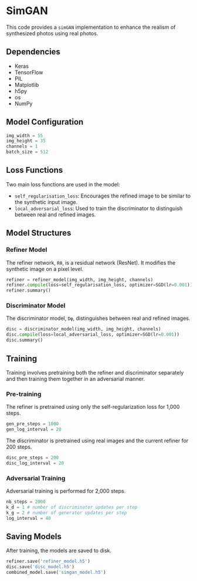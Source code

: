 # SimGAN

This code provides a `simGAN` implementation to enhance the realism of synthesized photos using real photos.

## **Dependencies**
- Keras
- TensorFlow
- PIL
- Matplotlib
- h5py
- os
- NumPy

## **Model Configuration**
```python
img_width = 55
img_height = 35
channels = 1
batch_size = 512
```

## **Loss Functions**
Two main loss functions are used in the model:
- `self_regularisation_loss`: Encourages the refined image to be similar to the synthetic input image.
- `local_adversarial_loss`: Used to train the discriminator to distinguish between real and refined images.

## **Model Structures**
### **Refiner Model**
The refiner network, `Rθ`, is a residual network (ResNet). It modifies the synthetic image on a pixel level.
```python
refiner = refiner_model(img_width, img_height, channels)
refiner.compile(loss=self_regularisation_loss, optimizer=SGD(lr=0.001))
refiner.summary()
```

### **Discriminator Model**
The discriminator model, `Dφ`, distinguishes between real and refined images.
```python
disc = discriminator_model(img_width, img_height, channels)
disc.compile(loss=local_adversarial_loss, optimizer=SGD(lr=0.001))
disc.summary()
```

## **Training**
Training involves pretraining both the refiner and discriminator separately and then training them together in an adversarial manner.

### **Pre-training**
The refiner is pretrained using only the self-regularization loss for 1,000 steps.
```python
gen_pre_steps = 1000
gen_log_interval = 20
```

The discriminator is pretrained using real images and the current refiner for 200 steps.
```python
disc_pre_steps = 200
disc_log_interval = 20
```

### **Adversarial Training**
Adversarial training is performed for 2,000 steps.
```python
nb_steps = 2000
k_d = 1 # number of discriminator updates per step
k_g = 2 # number of generator updates per step
log_interval = 40
```

## **Saving Models**
After training, the models are saved to disk.
```python
refiner.save('refiner_model.h5')
disc.save('disc_model.h5')
combined_model.save('simgan_model.h5')
```
